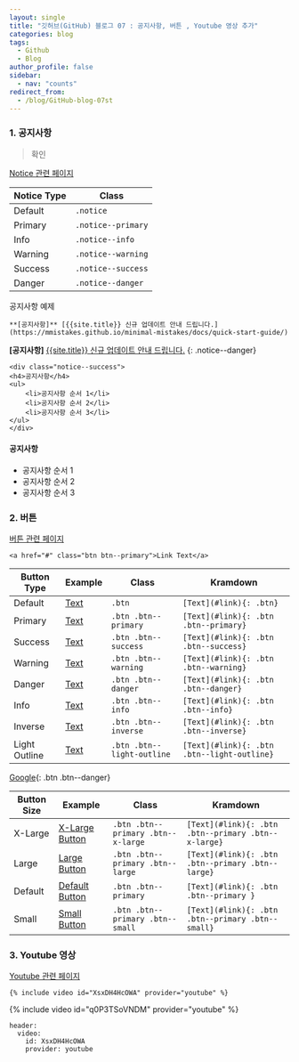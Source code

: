 ```yaml
---
layout: single
title: "깃허브(GitHub) 블로그 07 : 공지사항, 버튼 , Youtube 영상 추가"
categories: blog
tags:
  - Github
  - Blog
author_profile: false
sidebar:
  - nav: "counts"
redirect_from:
  - /blog/GitHub-blog-07st
---
```


### 1. 공지사항

> 확인

<a href="https://mmistakes.github.io/minimal-mistakes/docs/utility-classes/#notices" class="btn btn--primary">Notice 관련 페이지</a>

| Notice Type | Class              |
| ----------- | ------------------ |
| Default     | `.notice`          |
| Primary     | `.notice--primary` |
| Info        | `.notice--info`    |
| Warning     | `.notice--warning` |
| Success     | `.notice--success` |
| Danger      | `.notice--danger`  |

공지사항 예제 
```
**[공지사항]** [{{site.title}} 신규 업데이트 안내 드립니다.](https://mmistakes.github.io/minimal-mistakes/docs/quick-start-guide/)
```


**[공지사항]** [{{site.title}} 신규 업데이트 안내 드립니다.](https://mmistakes.github.io/minimal-mistakes/docs/quick-start-guide/)
{: .notice--danger}

```
<div class="notice--success">
<h4>공지사항</h4>
<ul>
	<li>공지사항 순서 1</li>
	<li>공지사항 순서 2</li>
	<li>공지사항 순서 3</li>
</ul>
</div>
```

<div class="notice--success">
	<h4>공지사항</h4>
	<ul>
		<li>공지사항 순서 1</li>
		<li>공지사항 순서 2</li>
		<li>공지사항 순서 3</li>
	</ul>
</div>

### 2. 버튼

<a href="https://mmistakes.github.io/minimal-mistakes/docs/utility-classes/#buttons" class="btn btn--primary">버튼 관련 페이지</a>

```
<a href="#" class="btn btn--primary">Link Text</a>
```

| Button Type   | Example                                                                         | Class                      | Kramdown                                    |
| ------------- | ------------------------------------------------------------------------------- | -------------------------- | ------------------------------------------- |
| Default       | [Text](https://mmistakes.github.io/minimal-mistakes/docs/utility-classes/#link) | `.btn`                     | `[Text](#link){: .btn}`                     |
| Primary       | [Text](https://mmistakes.github.io/minimal-mistakes/docs/utility-classes/#link) | `.btn .btn--primary`       | `[Text](#link){: .btn .btn--primary}`       |
| Success       | [Text](https://mmistakes.github.io/minimal-mistakes/docs/utility-classes/#link) | `.btn .btn--success`       | `[Text](#link){: .btn .btn--success}`       |
| Warning       | [Text](https://mmistakes.github.io/minimal-mistakes/docs/utility-classes/#link) | `.btn .btn--warning`       | `[Text](#link){: .btn .btn--warning}`       |
| Danger        | [Text](https://mmistakes.github.io/minimal-mistakes/docs/utility-classes/#link) | `.btn .btn--danger`        | `[Text](#link){: .btn .btn--danger}`        |
| Info          | [Text](https://mmistakes.github.io/minimal-mistakes/docs/utility-classes/#link) | `.btn .btn--info`          | `[Text](#link){: .btn .btn--info}`          |
| Inverse       | [Text](https://mmistakes.github.io/minimal-mistakes/docs/utility-classes/#link) | `.btn .btn--inverse`       | `[Text](#link){: .btn .btn--inverse}`       |
| Light Outline | [Text](https://mmistakes.github.io/minimal-mistakes/docs/utility-classes/#link) | `.btn .btn--light-outline` | `[Text](#link){: .btn .btn--light-outline}` |

[Google](https://www.google.com/){: .btn .btn--danger}

| Button Size | Example                                                                               | Class                              | Kramdown                                            |
| ----------- | ------------------------------------------------------------------------------------- | ---------------------------------- | --------------------------------------------------- |
| X-Large     | [X-Large Button](https://mmistakes.github.io/minimal-mistakes/docs/utility-classes/#) | `.btn .btn--primary .btn--x-large` | `[Text](#link){: .btn .btn--primary .btn--x-large}` |
| Large       | [Large Button](https://mmistakes.github.io/minimal-mistakes/docs/utility-classes/#)   | `.btn .btn--primary .btn--large`   | `[Text](#link){: .btn .btn--primary .btn--large}`   |
| Default     | [Default Button](https://mmistakes.github.io/minimal-mistakes/docs/utility-classes/#) | `.btn .btn--primary`               | `[Text](#link){: .btn .btn--primary }`              |
| Small       | [Small Button](https://mmistakes.github.io/minimal-mistakes/docs/utility-classes/#)   | `.btn .btn--primary .btn--small`   | `[Text](#link){: .btn .btn--primary .btn--small}`   |

### 3. Youtube 영상

<a href="https://mmistakes.github.io/minimal-mistakes/docs/helpers/#youtube" class="btn btn--primary">Youtube 관련 페이지</a>

```
{% include video id="XsxDH4HcOWA" provider="youtube" %}
```

{% include video id="q0P3TSoVNDM" provider="youtube" %}

```
header:
  video:
    id: XsxDH4HcOWA
    provider: youtube
```
